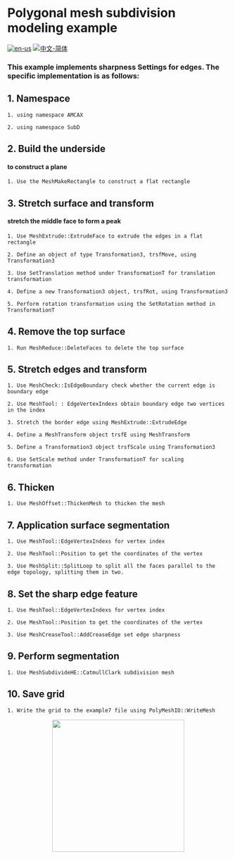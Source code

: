 # Polygonal mesh subdivision modeling example

[![en-us](https://img.shields.io/badge/en-us-yellow.svg)](./README.md) [![中文-简体](https://img.shields.io/badge/%E4%B8%AD%E6%96%87-%E7%AE%80%E4%BD%93-red.svg)](./README.zh_cn.md)

### This example implements sharpness Settings for edges. The specific implementation is as follows:


## 1. Namespace


	1. using namespace AMCAX

	2. using namespace SubD

## 2. Build the underside

#### to construct a plane
	1. Use the MeshMakeRectangle to construct a flat rectangle

## 3. Stretch surface and transform

#### stretch the middle face to form a peak

	1. Use MeshExtrude::ExtrudeFace to extrude the edges in a flat rectangle

	2. Define an object of type Transformation3, trsfMove, using Transformation3

	3. Use SetTranslation method under TransformationT for translation transformation

	4. Define a new Transformation3 object, trsfRot, using Transformation3

	5. Perform rotation transformation using the SetRotation method in TransformationT

## 4. Remove the top surface

	1. Run MeshReduce::DeleteFaces to delete the top surface

## 5. Stretch edges and transform

	1. Use MeshCheck::IsEdgeBoundary check whether the current edge is boundary edge

	2. Use MeshTool: : EdgeVertexIndexs obtain boundary edge two vertices in the index

	3. Stretch the border edge using MeshExtrude::ExtrudeEdge

	4. Define a MeshTransform object trsfE using MeshTransform

	5. Define a Transformation3 object trsfScale using Transformation3

	6. Use SetScale method under TransformationT for scaling transformation

## 6. Thicken

	1. Use MeshOffset::ThickenMesh to thicken the mesh

## 7. Application surface segmentation

	1. Use MeshTool::EdgeVertexIndexs for vertex index

	2. Use MeshTool::Position to get the coordinates of the vertex

	3. Use MeshSplit::SplitLoop to split all the faces parallel to the edge topology, splitting them in two.

## 8. Set the sharp edge feature

	1. Use MeshTool::EdgeVertexIndexs for vertex index

	2. Use MeshTool::Position to get the coordinates of the vertex

	3. Use MeshCreaseTool::AddCreaseEdge set edge sharpness

## 9. Perform segmentation

	1. Use MeshSubdivideHE::CatmullClark subdivision mesh


## 10. Save grid

	1. Write the grid to the example7 file using PolyMeshIO::WriteMesh

<div align = center><img src="https://s2.loli.net/2024/09/30/cZGWKV6zHdBANey.png" width="300" height="300">
